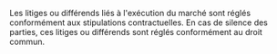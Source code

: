 
Les litiges ou différends liés à l'exécution du marché sont réglés
conformément aux stipulations contractuelles.
En cas de silence des parties, ces litiges ou différends sont réglés
conformément au droit commun.